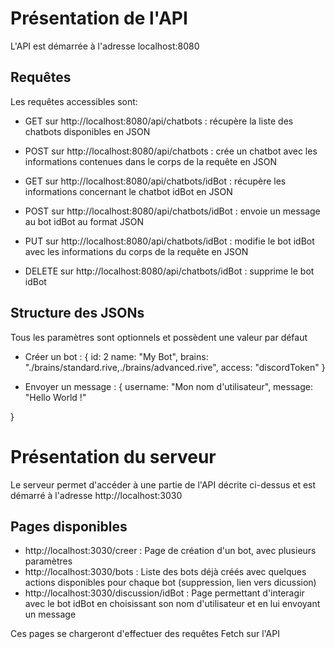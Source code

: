 # Présentation de l'API

L'API est démarrée à l'adresse localhost:8080

## Requêtes

Les requêtes accessibles sont:
- GET sur http://localhost:8080/api/chatbots : récupère la liste des chatbots disponibles en JSON
- POST sur http://localhost:8080/api/chatbots : crée un chatbot avec les informations contenues dans le corps de la requête en JSON
    
- GET sur http://localhost:8080/api/chatbots/idBot : récupère les informations concernant le chatbot idBot en JSON
- POST sur http://localhost:8080/api/chatbots/idBot : envoie un message au bot idBot au format JSON
- PUT sur http://localhost:8080/api/chatbots/idBot : modifie le bot idBot avec les informations du corps de la requête en JSON
- DELETE sur http://localhost:8080/api/chatbots/idBot : supprime le bot idBot

## Structure des JSONs

Tous les paramètres sont optionnels et possèdent une valeur par défaut

- Créer un bot :
{
    id: 2
    name: "My Bot",
    brains: "./brains/standard.rive,./brains/advanced.rive",
    access: "discordToken"
}

- Envoyer un message :
{
    username: "Mon nom d'utilisateur",
    message: "Hello World !"

}

# Présentation du serveur

Le serveur permet d'accéder à une partie de l'API décrite ci-dessus et est démarré à l'adresse http://localhost:3030

## Pages disponibles

- http://localhost:3030/creer : Page de création d'un bot, avec plusieurs paramètres
- http://localhost:3030/bots : Liste des bots déjà créés avec quelques actions disponibles pour chaque bot (suppression, lien vers dicussion)
- http://localhost:3030/discussion/idBot : Page permettant d'interagir avec le bot idBot en choisissant son nom d'utilisateur et en lui envoyant un message

Ces pages se chargeront d'effectuer des requêtes Fetch sur l'API
